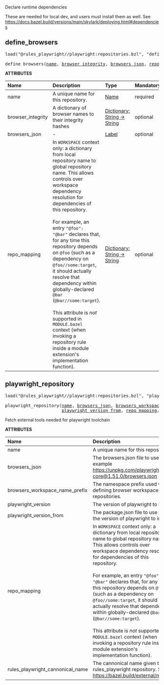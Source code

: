 <!-- Generated with Stardoc: http://skydoc.bazel.build -->

Declare runtime dependencies

These are needed for local dev, and users must install them as well.
See https://docs.bazel.build/versions/main/skylark/deploying.html#dependencies

<a id="define_browsers"></a>

## define_browsers

<pre>
load("@rules_playwright//playwright:repositories.bzl", "define_browsers")

define_browsers(<a href="#define_browsers-name">name</a>, <a href="#define_browsers-browser_integrity">browser_integrity</a>, <a href="#define_browsers-browsers_json">browsers_json</a>, <a href="#define_browsers-repo_mapping">repo_mapping</a>)
</pre>

**ATTRIBUTES**


| Name  | Description | Type | Mandatory | Default |
| :------------- | :------------- | :------------- | :------------- | :------------- |
| <a id="define_browsers-name"></a>name |  A unique name for this repository.   | <a href="https://bazel.build/concepts/labels#target-names">Name</a> | required |  |
| <a id="define_browsers-browser_integrity"></a>browser_integrity |  A dictionary of browser names to their integrity hashes   | <a href="https://bazel.build/rules/lib/dict">Dictionary: String -> String</a> | optional |  `{}`  |
| <a id="define_browsers-browsers_json"></a>browsers_json |  -   | <a href="https://bazel.build/concepts/labels">Label</a> | optional |  `None`  |
| <a id="define_browsers-repo_mapping"></a>repo_mapping |  In `WORKSPACE` context only: a dictionary from local repository name to global repository name. This allows controls over workspace dependency resolution for dependencies of this repository.<br><br>For example, an entry `"@foo": "@bar"` declares that, for any time this repository depends on `@foo` (such as a dependency on `@foo//some:target`, it should actually resolve that dependency within globally-declared `@bar` (`@bar//some:target`).<br><br>This attribute is _not_ supported in `MODULE.bazel` context (when invoking a repository rule inside a module extension's implementation function).   | <a href="https://bazel.build/rules/lib/dict">Dictionary: String -> String</a> | optional |  |


<a id="playwright_repository"></a>

## playwright_repository

<pre>
load("@rules_playwright//playwright:repositories.bzl", "playwright_repository")

playwright_repository(<a href="#playwright_repository-name">name</a>, <a href="#playwright_repository-browsers_json">browsers_json</a>, <a href="#playwright_repository-browsers_workspace_name_prefix">browsers_workspace_name_prefix</a>, <a href="#playwright_repository-playwright_version">playwright_version</a>,
                      <a href="#playwright_repository-playwright_version_from">playwright_version_from</a>, <a href="#playwright_repository-repo_mapping">repo_mapping</a>, <a href="#playwright_repository-rules_playwright_cannonical_name">rules_playwright_cannonical_name</a>)
</pre>

Fetch external tools needed for playwright toolchain

**ATTRIBUTES**


| Name  | Description | Type | Mandatory | Default |
| :------------- | :------------- | :------------- | :------------- | :------------- |
| <a id="playwright_repository-name"></a>name |  A unique name for this repository.   | <a href="https://bazel.build/concepts/labels#target-names">Name</a> | required |  |
| <a id="playwright_repository-browsers_json"></a>browsers_json |  The browsers.json file to use. For example https://unpkg.com/playwright-core@1.51.0/browsers.json   | <a href="https://bazel.build/concepts/labels">Label</a> | optional |  `None`  |
| <a id="playwright_repository-browsers_workspace_name_prefix"></a>browsers_workspace_name_prefix |  The namespace prefix used when defining browser workspace repositories.   | String | required |  |
| <a id="playwright_repository-playwright_version"></a>playwright_version |  The version of playwright to install   | String | optional |  `""`  |
| <a id="playwright_repository-playwright_version_from"></a>playwright_version_from |  The package.json file to use to find the version of playwright to install   | <a href="https://bazel.build/concepts/labels">Label</a> | optional |  `None`  |
| <a id="playwright_repository-repo_mapping"></a>repo_mapping |  In `WORKSPACE` context only: a dictionary from local repository name to global repository name. This allows controls over workspace dependency resolution for dependencies of this repository.<br><br>For example, an entry `"@foo": "@bar"` declares that, for any time this repository depends on `@foo` (such as a dependency on `@foo//some:target`, it should actually resolve that dependency within globally-declared `@bar` (`@bar//some:target`).<br><br>This attribute is _not_ supported in `MODULE.bazel` context (when invoking a repository rule inside a module extension's implementation function).   | <a href="https://bazel.build/rules/lib/dict">Dictionary: String -> String</a> | optional |  |
| <a id="playwright_repository-rules_playwright_cannonical_name"></a>rules_playwright_cannonical_name |  The cannonical name given to the rules_playwright repository. See https://bazel.build/external/module   | String | required |  |


